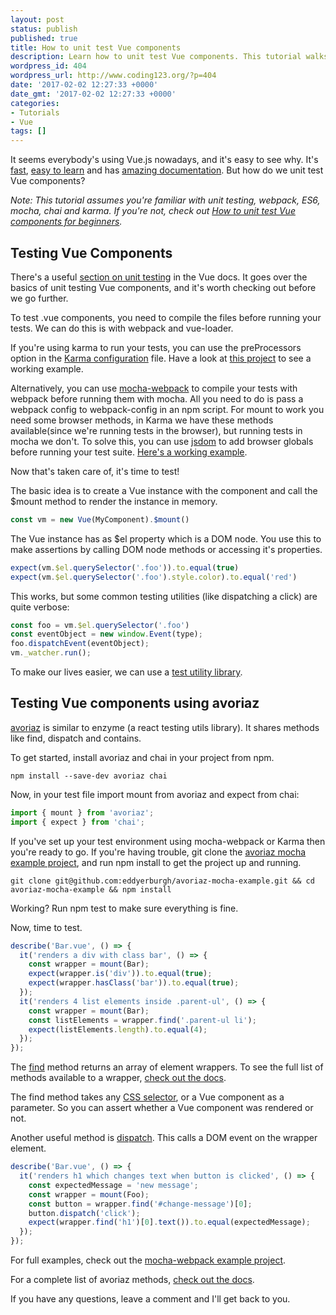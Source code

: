 ```yaml
---
layout: post
status: publish
published: true
title: How to unit test Vue components
description: Learn how to unit test Vue components. This tutorial walks you through how to set up a Vue test environment and how to write tests for Vue components.
wordpress_id: 404
wordpress_url: http://www.coding123.org/?p=404
date: '2017-02-02 12:27:33 +0000'
date_gmt: '2017-02-02 12:27:33 +0000'
categories:
- Tutorials
- Vue
tags: []
---
```

It seems everybody's using Vue.js nowadays, and it's easy to see why. It's <a rel="noopener" href="https://vuejs.org/v2/guide/comparison.html#Performance-Profiles" target="_blank">fast</a>, <a rel="noopener" href="https://medium.com/js-dojo/vue-js-is-easier-to-learn-than-jquery-abbbb9c12cf8" target="_blank">easy to learn</a> and has <a rel="noopener" href="https://vuejs.org/v2/api/" target="_blank">amazing documentation</a>. But how do we unit test Vue components?

*Note: This tutorial assumes you're familiar with unit testing, webpack, ES6, mocha, chai and karma. If you're not, check out <a rel="noopener" href="http://www.coding123.org/tutorials/unit-test-vue-components-beginners/" target="_blank">How to unit test Vue components for beginners</a>.*

## Testing Vue Components

There's a useful <a rel="noopener" href="https://vuejs.org/v2/guide/unit-testing.html" target="_blank">section on unit testing</a> in the Vue docs. It goes over the basics of unit testing Vue components, and it's worth checking out before we go further.

To test .vue components, you need to compile the files before running your tests. We can do this is with webpack and vue-loader.

If you're using karma to run your tests, you can use the preProcessors option in the <a rel="noopener" href="http://karma-runner.github.io/1.0/config/configuration-file.html">Karma configuration</a> file. Have a look at <a rel="noopener" href="https://github.com/eddyerburgh/avoriaz-karma-mocha-example" target="_blank">this project</a> to see a working example.

Alternatively, you can use <a rel="noopener" href="https://www.npmjs.com/package/mocha-webpack" target="_blank">mocha-webpack</a> to compile your tests with webpack before running them with mocha. All you need to do is pass a webpack config to webpack-config in an npm script. For mount to work you need some browser methods, in Karma we have these methods available(since we're running tests in the browser), but running tests in mocha we don't. To solve this, you can use <a rel="noopener" href="https://www.npmjs.com/package/jsdom" target="_blank">jsdom</a> to add browser globals before running your test suite. <a rel="noopener" href="https://github.com/eddyerburgh/avoriaz-mocha-example" target="_blank">Here's a working example</a>.

Now that's taken care of, it's time to test!

The basic idea is to create a Vue instance with the component and call the $mount method to render the instance in memory.

```js
const vm = new Vue(MyComponent).$mount()
```

The Vue instance has as $el property which is a DOM node. You use this to make assertions by calling DOM node methods or accessing it's properties.

```js
expect(vm.$el.querySelector('.foo')).to.equal(true)
expect(vm.$el.querySelector('.foo').style.color).to.equal('red')
```

This works, but some common testing utilities (like dispatching a click) are quite verbose:

```js
const foo = vm.$el.querySelector('.foo')
const eventObject = new window.Event(type);
foo.dispatchEvent(eventObject);
vm._watcher.run();
```

To make our lives easier, we can use a <a rel="noopener" href="https://github.com/eddyerburgh/avoriaz" target="_blank">test utility library</a>.

## Testing Vue components using avoriaz

<a rel="noopener" href="https://github.com/eddyerburgh/avoriaz" target="_blank">avoriaz</a> is similar to enzyme (a react testing utils library). It shares methods like find, dispatch and contains.

To get started, install avoriaz and chai in your project from npm.

```shell
npm install --save-dev avoriaz chai
```

Now, in your test file import mount from avoriaz and expect from chai:

```js
import { mount } from 'avoriaz';
import { expect } from 'chai';
```

If you've set up your test environment using mocha-webpack or Karma then you're ready to go. If you're having trouble, git clone the <a rel="noopener" href="https://github.com/eddyerburgh/avoriaz-mocha-example" target="_blank">avoriaz mocha example project</a>, and run npm install to get the project up and running.

```shell
git clone git@github.com:eddyerburgh/avoriaz-mocha-example.git && cd avoriaz-mocha-example && npm install
```

Working? Run npm test to make sure everything is fine.

Now, time to test.

```js
describe('Bar.vue', () => {
  it('renders a div with class bar', () => {
    const wrapper = mount(Bar);
    expect(wrapper.is('div')).to.equal(true);
    expect(wrapper.hasClass('bar')).to.equal(true);
  });
  it('renders 4 list elements inside .parent-ul', () => {
    const wrapper = mount(Bar);
    const listElements = wrapper.find('.parent-ul li');
    expect(listElements.length).to.equal(4);
  });
});
```

The <a rel="noopener" href="https://eddyerburgh.gitbooks.io/avoriaz/content/api/mount/find.html" target="_blank">find</a> method returns an array of element wrappers. To see the full list of methods available to a wrapper, <a rel="noopener" href="https://eddyerburgh.gitbooks.io/avoriaz/content/api/mount/" target="_blank">check out the docs</a>.

The find method takes any <a rel="noopener" href="https://eddyerburgh.gitbooks.io/avoriaz/content/api/selectors.html" target="_blank">CSS selector</a>, or a Vue component as a parameter. So you can assert whether a Vue component was rendered or not.

Another useful method is <a rel="noopener" href="https://eddyerburgh.gitbooks.io/avoriaz/content/api/mount/dispatch.html" target="_blank">dispatch</a>. This calls a DOM event on the wrapper element.

```js
describe('Bar.vue', () => {
  it('renders h1 which changes text when button is clicked', () => {
    const expectedMessage = 'new message';
    const wrapper = mount(Foo);
    const button = wrapper.find('#change-message')[0];
    button.dispatch('click');
    expect(wrapper.find('h1')[0].text()).to.equal(expectedMessage);
  });
});
```

For full examples, check out the <a rel="noopener" href="https://github.com/eddyerburgh/avoriaz-mocha-example" target="_blank">mocha-webpack example project</a>.

For a complete list of avoriaz methods, <a rel="noopener" href="https://eddyerburgh.gitbooks.io/avoriaz/content/" target="_blank">check out the docs</a>.

If you have any questions, leave a comment and I'll get back to you.
